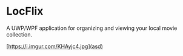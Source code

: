 # LocFlix
A UWP/WPF application for organizing and viewing your local movie collection.

[https://i.imgur.com/KHAyjc4.jpg](asd)
